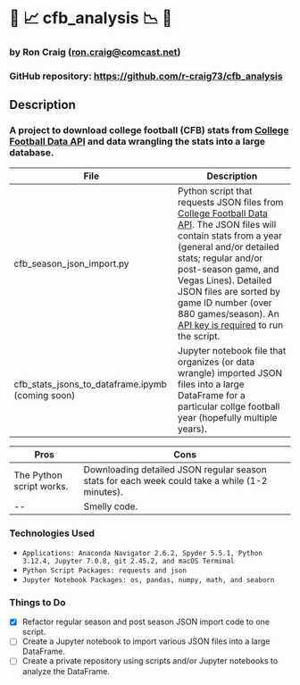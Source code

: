 # :football: :chart_with_upwards_trend: cfb_analysis :chart_with_downwards_trend: :football:

### by Ron Craig (ron.craig@comcast.net)
### GitHub repository: https://github.com/r-craig73/cfb_analysis

## Description
### A project to download college football (CFB) stats from [College Football Data API](https://api.collegefootballdata.com/api/docs/?url=/api-docs.json) and data wrangling the stats into a large database.  

File | Description 
-----| -----
cfb_season_json_import.py | Python script that requests JSON files from [College Football Data API](https://api.collegefootballdata.com/api/docs/?url=/api-docs.json). The JSON files will contain stats from a year (general and/or detailed stats;  regular and/or post-season game, and Vegas Lines). Detailed JSON files are sorted by game ID number (over 880 games/season). An [API key is required](https://collegefootballdata.com/key) to run the script.
cfb_stats_jsons_to_dataframe.ipymb (coming soon) | Jupyter notebook file that organizes (or data wrangle) imported JSON files into a large DataFrame for a particular collge football year (hopefully multiple years).

Pros | Cons 
-----| -----
The Python script works. | Downloading detailed JSON regular season stats for each week could take a while (1-2 minutes).
--   | Smelly code.

### Technologies Used
* ```Applications: Anaconda Navigator 2.6.2, Spyder 5.5.1, Python 3.12.4, Jupyter 7.0.8, git 2.45.2, and macOS Terminal```
* ```Python Script Packages: requests and json```
* ```Jupyter Notebook Packages: os, pandas, numpy, math, and seaborn```

### Things to Do
- [x] Refactor regular season and post season JSON import code to one script.
- [ ] Create a Jupyter notebook to import various JSON files into a large DataFrame.
- [ ] Create a private repository using scripts and/or Jupyter notebooks to analyze the DataFrame.
